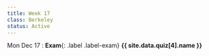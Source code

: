 ```yaml
---
title: Week 17
class: Berkeley
status: Active
---
```


Mon Dec 17
: **Exam**{: .label .label-exam} **{{ site.data.quiz[4].name }}**